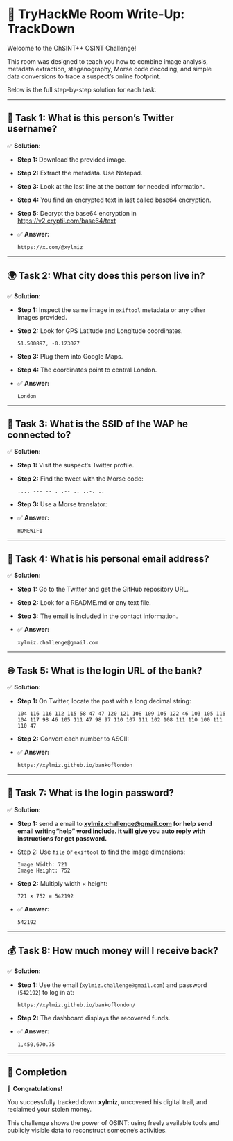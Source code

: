 # 📝 TryHackMe Room Write-Up: **TrackDown**

Welcome to the OhSINT++ OSINT Challenge!

This room was designed to teach you how to combine image analysis, metadata extraction, steganography, Morse code decoding, and simple data conversions to trace a suspect’s online footprint.

Below is the full step-by-step solution for each task.

---

## 🌟 Task 1: **What is this person’s Twitter username?**

✅ **Solution:**

- **Step 1:** Download the provided image.
- **Step 2:** Extract the metadata. Use Notepad.
- **Step 3:** Look at the last line at the bottom for needed information.
- **Step 4:** You find an encrypted text in last called base64 encryption.
- **Step 5:** Decrypt the base64 encryption in https://v2.cryptii.com/base64/text
- ✅ **Answer:**
    
    ```
    https://x.com/@xylmiz
    
    ```
    

---

## 🌍 Task 2: **What city does this person live in?**

✅ **Solution:**

- **Step 1:** Inspect the same image in `exiftool` metadata or any other images provided.
- **Step 2:** Look for GPS Latitude and Longitude coordinates.
    
    ```
    51.500897, -0.123027
    ```
    
- **Step 3:** Plug them into Google Maps.
- **Step 4:** The coordinates point to central London.
- ✅ **Answer:**
    
    ```
    London
    
    ```
    

---

## 📶 Task 3: **What is the SSID of the WAP he connected to?**

✅ **Solution:**

- **Step 1:** Visit the suspect’s Twitter profile.
- **Step 2:** Find the tweet with the Morse code:
    
    ```
    .... --- -- . .-- .. ..-. ..
    ```
    
- **Step 3:** Use a Morse translator:
- ✅ **Answer:**
    
    ```
    HOMEWIFI
    ```
    

---

## 📧 Task 4: **What is his personal email address?**

✅ **Solution:**

- **Step 1:** Go to the Twitter and get the GitHub repository URL.
- **Step 2:** Look for a README.md or any text file.
- **Step 3:** The email is included in the contact information.
- ✅ **Answer:**
    
    ```
    xylmiz.challenge@gmail.com
    ```
    

---

## 🌐 Task 5: **What is the login URL of the bank?**

✅ **Solution:**

- **Step 1:** On Twitter, locate the post with a long decimal string:
    
    ```
    104 116 116 112 115 58 47 47 120 121 108 109 105 122 46 103 105 116 104 117 98 46 105 111 47 98 97 110 107 111 102 108 111 110 100 111 110 47
    ```
    
- **Step 2:** Convert each number to ASCII:
- ✅ **Answer:**
    
    ```
    https://xylmiz.github.io/bankoflondon
    ```
    

---

## 🔑 Task 7: **What is the login password?**

✅ **Solution:**

- **Step 1:** send a email to **xylmiz.challenge@gmail.com for help send email writing“help” word include. it will give you auto reply with instructions for get password.**
- Step 2: Use `file` or `exiftool` to find the image dimensions:
    
    ```
    Image Width: 721
    Image Height: 752
    ```
    
- **Step 2:** Multiply width × height:
    
    ```
    721 × 752 = 542192
    ```
    
- ✅ **Answer:**
    
    ```
    542192
    ```
    

---

## 💰 Task 8: **How much money will I receive back?**

✅ **Solution:**

- **Step 1:** Use the email (`xylmiz.challenge@gmail.com`) and password (`542192`) to log in at:
    
    ```
    https://xylmiz.github.io/bankoflondon/
    ```
    
- **Step 2:** The dashboard displays the recovered funds.
- ✅ **Answer:**
    
    ```
    1,450,670.75
    ```
    

---

## 🏁 Completion

🎉 **Congratulations!**

You successfully tracked down **xylmiz**, uncovered his digital trail, and reclaimed your stolen money.

This challenge shows the power of OSINT: using freely available tools and publicly visible data to reconstruct someone’s activities.
